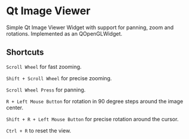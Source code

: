 # Qt Image Viewer
Simple Qt Image Viewer Widget with support for panning, zoom and rotations.
Implemented as an QOpenGLWidget.

## Shortcuts

`Scroll Wheel` for fast zooming.

`Shift + Scroll Wheel` for precise zooming.

`Scroll Wheel Press` for panning.

`R + Left Mouse Button` for rotation in 90 degree steps around the image center.

`Shift + R + Left Mouse Button` for precise rotation around the cursor.

`Ctrl + R` to reset the view.
